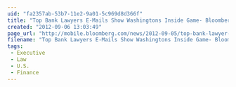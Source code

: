 ```yaml
---
uid: "fa2357ab-53b7-11e2-9a01-5c969d8d366f"
title: "Top Bank Lawyers E-Mails Show Washingtons Inside Game- Bloomberg"
created: "2012-09-06 13:03:49"
page_url: "http://mobile.bloomberg.com/news/2012-09-05/top-bank-lawyer-s-e-mails-show-washington-s-inside-game.html?utm_source=twitter_socialflow"
filename: "Top Bank Lawyers E-Mails Show Washingtons Inside Game- Bloomberg.html"
tags: 
 - Executive
 - Law
 - U.S.
 - Finance
---
```

